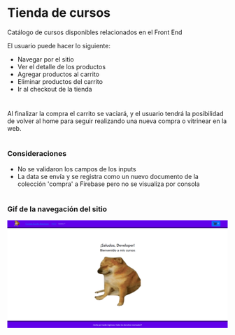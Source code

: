 # Tienda de cursos

Catálogo de cursos disponibles relacionados en el Front End

El usuario puede hacer lo siguiente:

 - Navegar por el sitio
 - Ver el detalle de los productos
 - Agregar productos al carrito
 - Eliminar productos del carrito
 - Ir al checkout de la tienda

#

Al finalizar la compra el carrito se vaciará, y el usuario tendrá la posibilidad de volver al home para seguir realizando una nueva compra o vitrinear en la web.

#

### Consideraciones

 - No se validaron los campos de los inputs
 - La data se envía y se registra como un nuevo documento de la colección 'compra' a Firebase pero no se visualiza por consola

#

### Gif de la navegación del sitio

![](./src/assets/img/gif-tienda-cursos.gif)